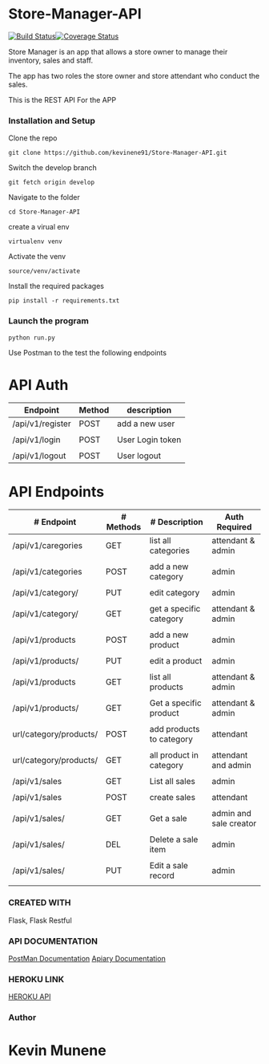 # Store-Manager-API

[![Build Status](https://travis-ci.org/kevinene91/Store-Manager-API.svg?branch=ch-tests-161209990)](https://travis-ci.org/kevinene91/Store-Manager-API)[![Coverage Status](https://coveralls.io/repos/github/kevinene91/Store-Manager-API/badge.svg?branch=ch-tests-161209990)](https://coveralls.io/github/kevinene91/Store-Manager-API?branch=ch-tests-161209990)

Store Manager is an app that allows a store owner to manage their inventory, sales and staff. 

The app has two roles the store owner and store attendant who conduct the sales. 

This is the REST API For the APP 



### Installation and Setup 
Clone the repo 

`git clone https://github.com/kevinene91/Store-Manager-API.git`

Switch the develop branch 

`git fetch origin develop`

Navigate to the folder 

`cd Store-Manager-API`

create a virual env 

`virtualenv venv`

Activate the venv 

`source/venv/activate`

Install the required packages 

`pip install -r requirements.txt`

### Launch the program 

`python run.py`

Use Postman to the test the following endpoints 

# API Auth


|Endpoint           |   Method   | description         |
|  ------------     | ---------- |  -----------------  |
|/api/v1/register   |   POST     | add  a new user     |
|                   |            |                     |
|/api/v1/login      |   POST     |User Login token     |
|                   |            |                     | 
|/api/v1/logout     |   POST     | User logout         |

# API Endpoints

|   # Endpoint              |  # Methods    | # Description           |Auth Required           |
|   -----------             | ----------    | -----------------       | ------------           |
|/api/v1/caregories         |   GET         |  list all categories    | attendant & admin      |
|                           |               |                         |                        | 
|/api/v1/categories         |   POST        | add  a new category     |  admin                 |
|                           |               |                         |                        |
|/api/v1/category/<id>      |  PUT          |edit category            |  admin                 |
|                           |               |                         |                        |
|/api/v1/category/<id>      |   GET         | get a specific category |  attendant & admin     |
|                           |               |                         |                        |
|/api/v1/products           |   POST        | add  a new product      |  admin                 |
|                           |               |                         |                        |
|/api/v1/products/<id>      |   PUT         |edit a product           |   admin                |
|                           |               |                         |                        |
|/api/v1/products           |   GET         | list all products       |   attendant & admin    |
|                           |               |                         |                        |
|/api/v1/products/<id>      |   GET         | Get a specific product  |   attendant & admin    |
|                           |               |                         |                        |
|url/category/products/<id> |   POST        | add products to category|   attendant            | 
|                           |               |                         |                        |
|url/category/products/<id> |   GET         | all product in category |   attendant and admin  | 
|                           |               |                         |                        |  
|/api/v1/sales              |   GET         |   List all sales        |  admin                 |
|                           |               |                         |                        | 
|/api/v1/sales              |  POST         |    create sales         |  attendant             |
|                           |               |                         |                        |
|/api/v1/sales/<id>         |  GET          |   Get a sale            |  admin and sale creator|
|                           |               |                         |                        |
|/api/v1/sales/<id>         |  DEL          |    Delete a sale item   |  admin                 |
|                           |               |                         |                        |  
|/api/v1/sales/<id>         |  PUT          |    Edit a sale record   |   admin                |
|                           |               |                         |                        |
 
### CREATED WITH 

Flask, Flask Restful 

### API DOCUMENTATION 

[PostMan Documentation](https://documenter.getpostman.com/view/2464061/RWguvbZ1)
[Apiary Documentation](https://storemanagerv1.docs.apiary.io/#introduction/authentication)

### HEROKU LINK
[HEROKU API](https://store-manger.herokuapp.com/)

### Author 

# Kevin Munene